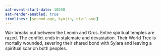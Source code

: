 ```yaml
---
aat-event-start-date: 10200
aat-render-enabled: true
timelines: [second-age, kyojin, civil-war]
---
```


War breaks out between the Leonin and Orcs. Entire spiritual temples are razed. The conflict ends in stalemate and devastation. Their World Tree is mortally wounded, severing their shared bond with Sylara and leaving a spiritual scar on both peoples.
